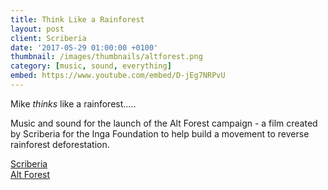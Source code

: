```yaml
---
title: Think Like a Rainforest
layout: post
client: Scriberia
date: '2017-05-29 01:00:00 +0100'
thumbnail: /images/thumbnails/altforest.png
category: [music, sound, everything]
embed: https://www.youtube.com/embed/D-jEg7NRPvU
---
```


Mike <em>thinks</em> like a rainforest.....

Music and sound for the launch of the Alt Forest campaign - a film created by Scriberia for the Inga Foundation to help build a movement to reverse rainforest deforestation.

[Scriberia](http://www.scriberia.co.uk/journal/altforest)  
[Alt Forest](http://altforest.org/)
